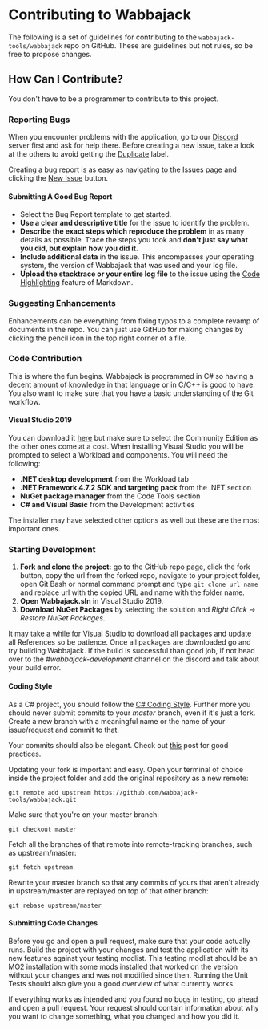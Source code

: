 # Contributing to Wabbajack

The following is a set of guidelines for contributing to the `wabbajack-tools/wabbajack` repo on GitHub. These are guidelines but not rules, so be free to propose changes.

## How Can I Contribute?

You don't have to be a programmer to contribute to this project.

### Reporting Bugs

When you encounter problems with the application, go to our [Discord](https://discord.gg/zgbrkmA) server first and ask for help there. Before creating a new Issue, take a look at the others to avoid getting the [Duplicate](https://github.com/wabbajack-tools/wabbajack/labels/duplicate) label.

Creating a bug report is as easy as navigating to the [Issues](https://github.com/wabbajack-tools/wabbajack/issues) page and clicking the [New Issue](https://github.com/wabbajack-tools/wabbajack/issues/new/choose) button.

#### Submitting A Good Bug Report

* Select the Bug Report template to get started.
* **Use a clear and descriptive title** for the issue to identify the problem.
* **Describe the exact steps which reproduce the problem** in as many details as possible. Trace the steps you took and **don't just say what you did, but explain how you did it**.
* **Include additional data** in the issue. This encompasses your operating system, the version of Wabbajack that was used and your log file.
* **Upload the stacktrace or your entire log file** to the issue using the [Code Highlighting](https://github.com/adam-p/markdown-here/wiki/Markdown-Cheatsheet#code) feature of Markdown.

### Suggesting Enhancements

Enhancements can be everything from fixing typos to a complete revamp of documents in the repo. You can just use GitHub for making changes by clicking the pencil icon in the top right corner of a file.

### Code Contribution

This is where the fun begins. Wabbajack is programmed in C# so having a decent amount of knowledge in that language or in C/C++ is good to have. You also want to make sure that you have a basic understanding of the Git workflow.

#### Visual Studio 2019

You can download it [here](https://visualstudio.microsoft.com/vs/) but make sure to select the Community Edition as the other ones come at a cost. When installing Visual Studio you will be prompted to select a Workload and components. You will need the following:

* **.NET desktop development** from the Workload tab
* **.NET Framework 4.7.2 SDK and targeting pack** from the .NET section
* **NuGet package manager** from the Code Tools section
* **C# and Visual Basic** from the Development activities

The installer may have selected other options as well but these are the most important ones.

### Starting Development

1) **Fork and clone the project:** go to the GitHub repo page, click the fork button, copy the url from the forked repo, navigate to your project folder, open Git Bash or normal command prompt and type `git clone url name` and replace url with the copied URL and name with the folder name.
2) **Open Wabbajack.sln** in Visual Studio 2019.
3) **Download NuGet Packages** by selecting the solution and *Right Click* -> *Restore NuGet Packages*.

It may take a while for Visual Studio to download all packages and update all References so be patience. Once all packages are downloaded go and try building Wabbajack. If the build is successful than good job, if not head over to the *#wabbajack-development* channel on the discord and talk about your build error.

#### Coding Style

As a  C# project, you should follow the [C# Coding Style](https://github.com/dotnet/corefx/blob/master/Documentation/coding-guidelines/coding-style.md). Further more you should never submit commits to your *master* branch, even if it's just a fork. Create a new branch with a meaningful name or the name of your issue/request and commit to that.

Your commits should also be elegant. Check out [this](https://github.com/git-for-windows/git/wiki/Good-commits) post for good practices.

Updating your fork is important and easy. Open your terminal of choice inside the project folder and add the original repository as a new remote:

`git remote add upstream https://github.com/wabbajack-tools/wabbajack.git`

Make sure that you're on your master branch:

`git checkout master`

Fetch all the branches of that remote into remote-tracking branches, such as upstream/master:

`git fetch upstream`

Rewrite your master branch so that any commits of yours that
aren't already in upstream/master are replayed on top of that
other branch:

`git rebase upstream/master`

#### Submitting Code Changes

Before you go and open a pull request, make sure that your code actually runs. Build the project with your changes and test the application with its new features against your testing modlist. This testing modlist should be an MO2 installation with some mods installed that worked on the version without your changes and was not modified since then.
Running the Unit Tests should also give you a good overview of what currently works.

If everything works as intended and you found no bugs in testing, go ahead and open a pull request. Your request should contain information about why you want to change something, what you changed and how you did it.
